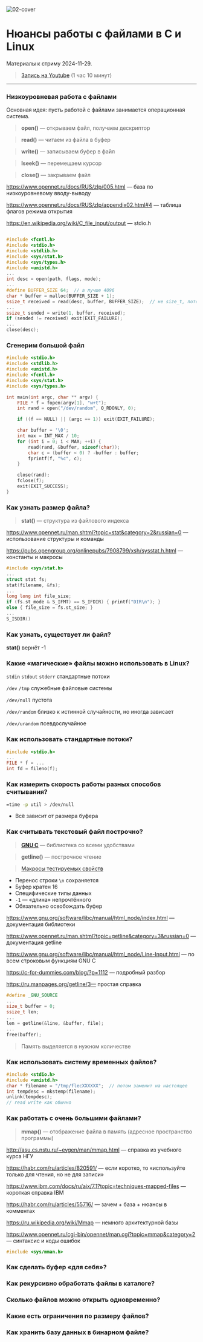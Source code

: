 ![02-cover](https://github.com/user-attachments/assets/061262e2-9d60-453c-9f85-8bc132a147aa)

# Нюансы работы с файлами в C и Linux
Материалы к стриму 2024-11-29.
> [Запись на Youtube](https://youtu.be/W86H9NbHVqA?si=uhbu7YjIQgPreip7) (1 час 10 минут)

---

### Низкоуровневая работа с файлами

Основная идея: пусть работой с файлами занимается операционная система.

> **open()** — открываем файл, получаем дескриптор
> 

> **read()** — читаем из файла в буфер
> 

> **write()** — записываем буфер в файл
> 

> **lseek()** — перемещаем курсор
> 

> **close()** — закрываем файл
> 

https://www.opennet.ru/docs/RUS/zlp/005.html — база по низкоуровневому вводу-выводу

https://www.opennet.ru/docs/RUS/zlp/appendix02.html#4  — таблица флагов режима открытия

https://en.wikipedia.org/wiki/C_file_input/output — stdio.h

```c

#include <fcntl.h>
#include <stdio.h>
#include <stdlib.h>
#include <sys/stat.h>
#include <sys/types.h>
#include <unistd.h>
...
int desc = open(path, flags, mode);
...
#define BUFFER_SIZE 64;  // а лучше 4096
char * buffer = malloc(BUFFER_SIZE + 1);
ssize_t received = read(desc, buffer, BUFFER_SIZE);  // не size_t, потому что -1 — ошибка
...
ssize_t sended = write(1, buffer, received);
if (sended != received) exit(EXIT_FAILURE);
...
close(desc);
```

### Сгенерим большой файл

```c
#include <stdio.h>
#include <stdlib.h>
#include <unistd.h>
#include <fcntl.h>
#include <sys/stat.h>
#include <sys/types.h>

int main(int argc, char ** argv) {
	FILE * f = fopen(argv[1], "w+t");
	int rand = open("/dev/random", O_RDONLY, 0);

	if ((f == NULL) || (argc == 1)) exit(EXIT_FAILURE);

	char buffer = '\0';
	int max = INT_MAX / 10;
	for (int i = 0; i < MAX; ++i) {
		read(rand, &buffer, sizeof(char));
		char c = (buffer < 0) ? -buffer : buffer;
		fprintf(f, "%c", c); 
	}

	close(rand);
	fclose(f);
	exit(EXIT_SUCCESS);
}

```

### Как узнать размер файла?

> **stat()** — структура из файлового индекса
> 

https://www.opennet.ru/man.shtml?topic=stat&category=2&russian=0 — использование структуры и команды

https://pubs.opengroup.org/onlinepubs/7908799/xsh/sysstat.h.html — константы и макросы

```c
#include <sys/stat.h>
...
struct stat fs;
stat(filename, &fs);
...
long long int file_size;
if (fs.st_mode & S_IFMT) == S_IFDIR) { printf("DIR\n"); }
else { file_size = fs.st_size; }
...
S_ISDIR()
```

### Как узнать, существует ли файл?

**stat()** вернёт -1

### Какие «магические» файлы можно использовать в Linux?

`stdin` `stdout` `stderr` стандартные потоки

`/dev` `/tmp` служебные файловые системы

`/dev/null` пустота

`/dev/random` близко к истинной случайности, но иногда зависает

`/dev/urandom` псевдослучайное

### Как использовать стандартные потоки?

```c
#include <stdio.h>
...
FILE * f = ...
int fd = fileno(f);
```

### Как измерить скорость работы разных способов считывания?

```bash
=time -p util > /dev/null
```

- Всё зависит от размера буфера

### Как считывать текстовый файл построчно?

> [**GNU C**](https://www.gnu.org/software/libc/manual/html_node/index.html) — библиотека со всеми удобствами
> 

> **getline()** — построчное чтение
> 

> [Макросы тестируемых свойств](https://ru.manpages.org/feature_test_macros/7)

- Перенос строки `\n` сохраняется
- Буфер кратен 16
- Специфические типы данных
- `-1` — «длина» непрочтённого
- Обязательно освобождать буфер

https://www.gnu.org/software/libc/manual/html_node/index.html — документация библиотеки

https://www.opennet.ru/man.shtml?topic=getline&category=3&russian=0 — документация getline

https://www.gnu.org/software/libc/manual/html_node/Line-Input.html — по всем строковым функциям GNU C

https://c-for-dummies.com/blog/?p=1112 — подробный разбор

https://ru.manpages.org/getline/3— простая справка 

```c
#define _GNU_SOURCE
...
size_t buffer = 0;
ssize_t len;
...
len = getline(&line, &buffer, file);
...
free(buffer);
```

> Память выделяется в нужном количестве


### Как использовать систему временных файлов?

```c
#include <stdio.h>
#include <unistd.h>
char * filename = "/tmp/flecXXXXXX";  // потом заменит на настоящее
int tempdesc = mkstemp(filename);
unlink(tempdesc);
// read write как обычно
```

### Как работать с очень большими файлами?

> **mmap()** — отображение файла в память (адресное пространство программы)
> 

http://asu.cs.nstu.ru/~evgen/man/mmap.html — справка из учебного курса НГУ

https://habr.com/ru/articles/820591/ — если коротко, то «используйте только для чтения, но не для записи»

https://www.ibm.com/docs/ru/aix/7.1?topic=techniques-mapped-files — короткая справка IBM

https://habr.com/ru/articles/55716/ — зачем + база + нюансы в комментах

https://ru.wikipedia.org/wiki/Mmap — немного архитектурной базы

https://www.opennet.ru/cgi-bin/opennet/man.cgi?topic=mmap&category=2 — синтаксис и коды ошибок

```c
#include <sys/mman.h>
```

### Как сделать буфер «для себя»?

### Как рекурсивно обработать файлы в каталоге?

### Сколько файлов можно открыть одновременно?

### Какие есть ограничения по размеру файлов?

### Как хранить базу данных в бинарном файле?
